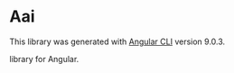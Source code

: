 # Aai

This library was generated with [Angular CLI](https://github.com/angular/angular-cli) version 9.0.3.

library for Angular.
